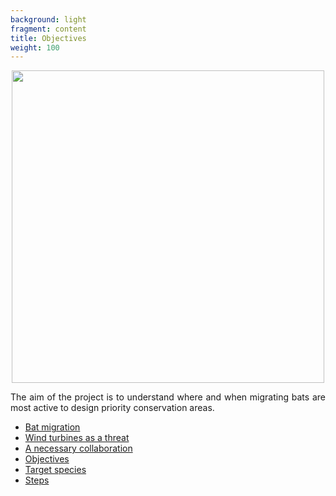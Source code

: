 ```yaml
---
background: light
fragment: content
title: Objectives
weight: 100
---
```


<p align="center">
<img src="/images/no_attribution_needed.jpg" alt="" width="500px"/>
</p>

<div style="text-align: justify">
The aim of the project is to understand where and when migrating bats are most active to design priority conservation areas.
</div>

<!--more-->

- [Bat migration](#migration)
- [Wind turbines as a threat](#wind-turbines)
- [A necessary collaboration](#collaboration)
- [Objectives](#goals)
- [Target species](#target-species)
- [Steps](#steps)

